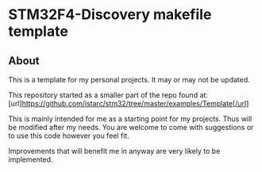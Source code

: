 STM32F4-Discovery makefile template
===================================

About
-----
This is a template for my personal projects. It may or may not be updated.

This repository started as a smaller part of the repo found at:
[url]https://github.com/istarc/stm32/tree/master/examples/Template[/url]

This is mainly intended for me as a starting point for my projects. Thus
will be modified after my needs. You are welcome to come 
with suggestions or to use this code however you feel fit.

Improvements that will benefit me in anyway are very likely to be implemented.

